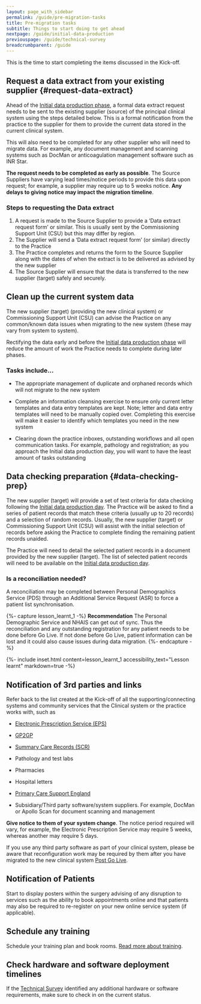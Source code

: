 ```yaml
---
layout: page_with_sidebar
permalink: /guide/pre-migration-tasks
title: Pre-migration tasks
subtitle: Things to start doing to get ahead
nextpage: /guide/initial-data-production
previouspage: /guide/technical-survey
breadcrumbparent: /guide
---
```


This is the time to start completing the items discussed in the Kick-off.


## Request a data extract from your existing supplier {#request-data-extract}

Ahead of the [Initial data production phase](initial-data-production), a formal data extract request needs to be sent to the existing supplier (source) of the principal clinical system using the steps detailed below. This is a formal notification from the practice to the supplier for them to provide the current data stored in the current clinical system.

This will also need to be completed for any other supplier who will need to migrate data. For example, any document management and scanning systems such as DocMan or anticoagulation management software such as INR Star.

__The request needs to be completed as early as possible__. The Source Suppliers have varying lead times/notice periods to provide this data upon request; for example, a supplier may require up to 5 weeks notice. __Any delays to giving notice may impact the migration timeline__.


### Steps to requesting the Data extract

1. A request is made to the Source Supplier to provide a ‘Data extract request form’ or similar. This is usually sent by the Commissioning Support Unit (CSU) but this may differ by region. 
2. The Supplier will send a ‘Data extract request form’ (or similar) directly to the Practice 
3. The Practice completes and returns the form to the Source Supplier along with the dates of when the extract is to be delivered as advised by the new supplier
4. The Source Supplier will ensure that the data is transferred to the new supplier (target) safely and securely.

## Clean up the current system data

The new supplier (target) (providing the new clinical system) or Commissioning Support Unit (CSU) can advise the Practice on any common/known data issues when migrating to the new system (these may vary from system to system). 

Rectifying the data early and before the [Initial data production phase](initial-data-production) will reduce the amount of work the Practice needs to complete during later phases.


### Tasks include...

* The appropriate management of duplicate and orphaned records which will not migrate to the new system


* Complete an information cleansing exercise to ensure only current letter templates and data entry templates are kept. Note; letter and data entry templates will need to be manually copied over. Completing this exercise will make it easier to identify which templates you need in the new system


* Clearing down the practice inboxes, outstanding workflows and all open communication tasks. For example, pathology and registration; as you approach the Initial data production day, you will want to have the least amount of tasks outstanding 



## Data checking preparation {#data-checking-prep}

The new supplier (target) will provide a set of test criteria for data checking following the [Initial data production day](initial-data-production). The Practice will be asked to find a series of patient records that match these criteria (usually up to 20 records) and a selection of random records. Usually, the new supplier (target) or Commissioning Support Unit (CSU) will assist with the initial selection of records before asking the Practice to complete finding the remaining patient records unaided.

The Practice will need to detail the selected patient records in a document provided by the new supplier (target). The list of selected patient records will need to be available on the [Initial data production day](initial-data-production).


### Is a reconciliation needed?

A reconciliation may be completed between Personal Demographics Service (PDS) through an Additional Service Request (ASR) to force a patient list synchronisation.

{%- capture lesson_learnt_1 -%}
__Recommendation__ The Personal Demographic Service and NHAIS can get out of sync. Thus the reconciliation and any outstanding registration for any patient needs to be done before Go Live. If not done before Go Live, patient information can be lost and it could also cause issues during data migration.
{%- endcapture -%}

{%- include inset.html content=lesson_learnt_1 accessibility_text="Lesson learnt" markdown=true -%}


## Notification of 3rd parties and links

Refer back to the list created at the Kick-off of all the supporting/connecting systems and community services that the Clinical system or the practice works with, such as

* [Electronic Prescription Service (EPS)](https://digital.nhs.uk/services/electronic-prescription-service)


* [GP2GP](https://digital.nhs.uk/services/gp2gp)


* [Summary Care Records (SCR)](https://digital.nhs.uk/services/summary-care-records-scr)


* Pathology and test labs


* Pharmacies


* Hospital letters


* [Primary Care Support England](https://pcse.england.nhs.uk/)


* Subsidiary/Third party software/system suppliers. For example, DocMan or Apollo Scan for document scanning and management

__Give notice to them of your system change__. The notice period required will vary, for example, the Electronic Prescription Service may require 5 weeks, whereas another may require 5 days. 

If you use any third party software as part of your clinical system, please be aware that reconfiguration work may be required by them after you have migrated to the new clinical system [Post Go Live](post-go-live).


## Notification of Patients
Start to display posters within the surgery advising of any disruption to services such as the ability to book appointments online and that patients may also be required to re-register on your new online service system (if applicable). 

## Schedule any training

Schedule your training plan and book rooms. [Read more about training](training). 

## Check hardware and software deployment timelines

If the [Technical Survey](technical-survey) identified any additional hardware or software requirements, make sure to check in on the current status.
